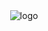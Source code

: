 <div align="center">
<img src="![screenshot](https://user-images.githubusercontent.com/29825015/234994542-19703246-5bbd-47cd-8192-17f59265a816.png)" alt="logo"/>


</div>



